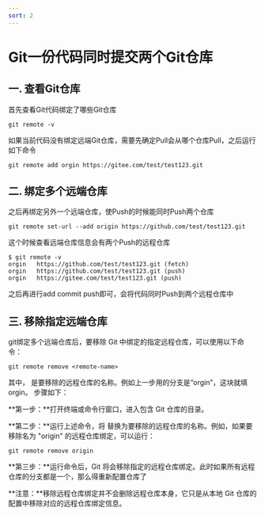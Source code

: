 ```yaml
---
sort: 2
---
```

# Git一份代码同时提交两个Git仓库

## 一. 查看Git仓库


首先查看Git代码绑定了哪些Git仓库

```
git remote -v
```

如果当前代码没有绑定远端Git仓库，需要先确定Pull会从哪个仓库Pull，之后运行如下命令

```
git remote add orgin https://gitee.com/test/test123.git
```
## 二. 绑定多个远端仓库

之后再绑定另外一个远端仓库，使Push的时候能同时Push两个仓库 
```
git remote set-url --add origin https://github.com/test/test123.git
```
这个时候查看远端仓库信息会有两个Push的远程仓库
```
$ git remote -v
orgin   https://github.com/test/test123.git (fetch)
orgin   https://github.com/test/test123.git (push)
orgin   https://gitee.com/test/test123.git (push)
```
之后再进行add commit push即可，会将代码同时Push到两个远程仓库中

## 三. 移除指定远端仓库
git绑定多个远端仓库后，要移除 Git 中绑定的指定远程仓库，可以使用以下命令：

```
git remote remove <remote-name>
```
其中，<remote-name> 是要移除的远程仓库的名称。例如上一步用的分支是“orgin”，这块就填orgin。
步骤如下：

**第一步：**打开终端或命令行窗口，进入包含 Git 仓库的目录。

**第二步：**运行上述命令，将 <remote-name> 替换为要移除的远程仓库的名称。例如，如果要移除名为 "origin" 的远程仓库绑定，可以运行：

```
git remote remove origin
```
**第三步：**运行命令后，Git 将会移除指定的远程仓库绑定。此时如果所有远程仓库的分支都是一个，那么得重新配置仓库了

**注意：**移除远程仓库绑定并不会删除远程仓库本身，它只是从本地 Git 仓库的配置中移除对应的远程仓库绑定信息。